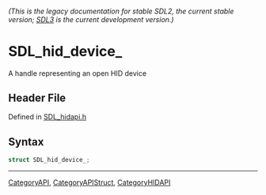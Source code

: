 ###### (This is the legacy documentation for stable SDL2, the current stable version; [SDL3](https://wiki.libsdl.org/SDL3/) is the current development version.)
# SDL_hid_device_

A handle representing an open HID device

## Header File

Defined in [SDL_hidapi.h](https://github.com/libsdl-org/SDL/blob/SDL2/include/SDL_hidapi.h)

## Syntax

```c
struct SDL_hid_device_;
```

----
[CategoryAPI](CategoryAPI), [CategoryAPIStruct](CategoryAPIStruct), [CategoryHIDAPI](CategoryHIDAPI)

